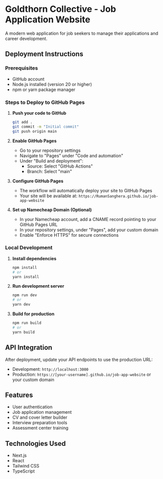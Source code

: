 # Goldthorn Collective - Job Application Website

A modern web application for job seekers to manage their applications and career development.

## Deployment Instructions

### Prerequisites
- GitHub account
- Node.js installed (version 20 or higher)
- npm or yarn package manager

### Steps to Deploy to GitHub Pages

1. **Push your code to GitHub**
   ```bash
   git add .
   git commit -m "Initial commit"
   git push origin main
   ```

2. **Enable GitHub Pages**
   - Go to your repository settings
   - Navigate to "Pages" under "Code and automation"
   - Under "Build and deployment":
     - Source: Select "GitHub Actions"
     - Branch: Select "main"

3. **Configure GitHub Pages**
   - The workflow will automatically deploy your site to GitHub Pages
   - Your site will be available at: `https://RumanSanghera.github.io/job-app-website`

4. **Set up Namecheap Domain (Optional)**
   - In your Namecheap account, add a CNAME record pointing to your GitHub Pages URL
   - In your repository settings, under "Pages", add your custom domain
   - Enable "Enforce HTTPS" for secure connections

### Local Development

1. **Install dependencies**
   ```bash
   npm install
   # or
   yarn install
   ```

2. **Run development server**
   ```bash
   npm run dev
   # or
   yarn dev
   ```

3. **Build for production**
   ```bash
   npm run build
   # or
   yarn build
   ```

## API Integration

After deployment, update your API endpoints to use the production URL:
- Development: `http://localhost:3000`
- Production: `https://[your-username].github.io/job-app-website` or your custom domain

## Features
- User authentication
- Job application management
- CV and cover letter builder
- Interview preparation tools
- Assessment center training

## Technologies Used
- Next.js
- React
- Tailwind CSS
- TypeScript
